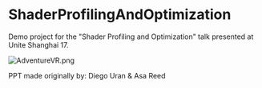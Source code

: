 # ShaderProfilingAndOptimization

Demo project for the "Shader Profiling and Optimization" talk presented at Unite Shanghai 17.


![AdventureVR.png](https://cloud.githubusercontent.com/assets/263776/25942231/4139a8a0-3677-11e7-8332-16dc5e0851ff.PNG)

PPT made originally by:
Diego Uran & Asa Reed
